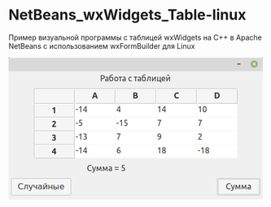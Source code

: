 # NetBeans_wxWidgets_Table-linux
Пример визуальной программы с таблицей wxWidgets на C++ в Apache NetBeans с использованием wxFormBuilder для Linux

![srcreenshot](screenshot.png)

